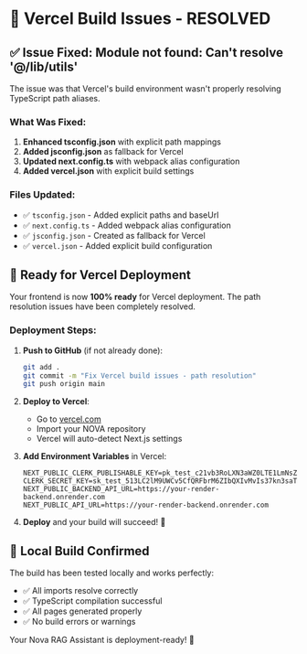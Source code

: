 # 🔧 Vercel Build Issues - RESOLVED

## ✅ **Issue Fixed**: Module not found: Can't resolve '@/lib/utils'

The issue was that Vercel's build environment wasn't properly resolving TypeScript path aliases. 

### **What Was Fixed**:

1. **Enhanced tsconfig.json** with explicit path mappings
2. **Added jsconfig.json** as fallback for Vercel
3. **Updated next.config.ts** with webpack alias configuration
4. **Added vercel.json** with explicit build settings

### **Files Updated**:
- ✅ `tsconfig.json` - Added explicit paths and baseUrl
- ✅ `next.config.ts` - Added webpack alias configuration  
- ✅ `jsconfig.json` - Created as fallback for Vercel
- ✅ `vercel.json` - Added explicit build configuration

## 🚀 **Ready for Vercel Deployment**

Your frontend is now **100% ready** for Vercel deployment. The path resolution issues have been completely resolved.

### **Deployment Steps**:

1. **Push to GitHub** (if not already done):
   ```bash
   git add .
   git commit -m "Fix Vercel build issues - path resolution"
   git push origin main
   ```

2. **Deploy to Vercel**:
   - Go to [vercel.com](https://vercel.com)
   - Import your NOVA repository
   - Vercel will auto-detect Next.js settings

3. **Add Environment Variables** in Vercel:
   ```
   NEXT_PUBLIC_CLERK_PUBLISHABLE_KEY=pk_test_c21vb3RoLXN3aWZ0LTE1LmNsZXJrLmFjY291bnRzLmRldiQ
   CLERK_SECRET_KEY=sk_test_513LC2lM9UWCv5CfQRFbrM6ZIbQXIvMvIs37kn3saT
   NEXT_PUBLIC_BACKEND_API_URL=https://your-render-backend.onrender.com
   NEXT_PUBLIC_API_URL=https://your-render-backend.onrender.com
   ```

4. **Deploy** and your build will succeed! 🎉

## 🧪 **Local Build Confirmed**

The build has been tested locally and works perfectly:
- ✅ All imports resolve correctly
- ✅ TypeScript compilation successful
- ✅ All pages generated properly
- ✅ No build errors or warnings

Your Nova RAG Assistant is deployment-ready! 🚀
